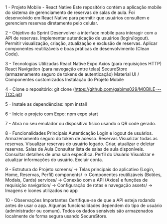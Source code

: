 1 - Projeto Mobile - React Native
Este repositório contém a aplicação mobile do sistema de gerenciamento de reservas de salas de aula. Foi desenvolvido em React Native para permitir que usuários consultem e gerenciem reservas diretamente pelo celular.

2 - Objetivo da Sprint
Desenvolver a interface mobile para interagir com a API de reservas.
Implementar autenticação de usuários (login/logout).
Permitir visualização, criação, atualização e exclusão de reservas.
Aplicar componentes reutilizáveis e boas práticas de desenvolvimento (Clean Code).

3 - Tecnologias Utilizadas
React Native
Expo
Axios (para requisições HTTP)
React Navigation (para navegação entre telas)
SecureStore (armazenamento seguro de tokens de autenticação)
Material UI / Componentes customizados
Instalação do Projeto Mobile

4 - Clone o repositório:
git clone (https://github.com/gabims029/MOBILE---TCC.git)


5 - Instale as dependências:
npm install

6 - Inicie o projeto com Expo:
npm expo start

7 - Abra no seu emulador ou dispositivo físico usando o QR code gerado.

8 - Funcionalidades Principais
Autenticação
Login e logout de usuários.
Armazenamento seguro do token de acesso.
Reservas
Visualizar todas as reservas.
Visualizar reservas do usuário logado.
Criar, atualizar e deletar reservas.
Salas de Aula
Consultar lista de salas de aula disponíveis.
Consultar detalhes de uma sala específica.
Perfil do Usuário
Visualizar e atualizar informações do usuário.
Excluir conta.

9 - Estrutura do Projeto
screens/ → Telas principais do aplicativo (Login, Home, Reservas, Perfil)
components/ → Componentes reutilizáveis (Botões, Modais, Cards)
services/ → Conexão com a API (Axios) e funções de requisição
navigation/ → Configuração de rotas e navegação
assets/ → Imagens e ícones utilizados no app

10 - Observações Importantes
Certifique-se de que a API esteja rodando antes de usar o app.
Algumas funcionalidades dependem do tipo de usuário (administrador ou comum).
Todos os dados sensíveis são armazenados localmente de forma segura usando SecureStore.